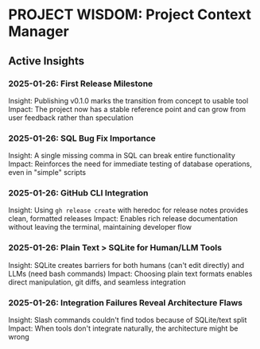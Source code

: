 # PROJECT WISDOM: Project Context Manager

## Active Insights

### 2025-01-26: First Release Milestone
Insight: Publishing v0.1.0 marks the transition from concept to usable tool
Impact: The project now has a stable reference point and can grow from user feedback rather than speculation

### 2025-01-26: SQL Bug Fix Importance
Insight: A single missing comma in SQL can break entire functionality
Impact: Reinforces the need for immediate testing of database operations, even in "simple" scripts

### 2025-01-26: GitHub CLI Integration
Insight: Using `gh release create` with heredoc for release notes provides clean, formatted releases
Impact: Enables rich release documentation without leaving the terminal, maintaining developer flow

### 2025-01-26: Plain Text > SQLite for Human/LLM Tools
Insight: SQLite creates barriers for both humans (can't edit directly) and LLMs (need bash commands)
Impact: Choosing plain text formats enables direct manipulation, git diffs, and seamless integration

### 2025-01-26: Integration Failures Reveal Architecture Flaws
Insight: Slash commands couldn't find todos because of SQLite/text split
Impact: When tools don't integrate naturally, the architecture might be wrong
